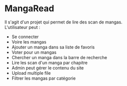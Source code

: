 # MangaRead
Il s'agit d'un projet qui permet de lire des scan de mangas.<br>
L'utilisateur peut :
<ul>
<li>Se connecter</li>
<li>Voire les mangas</li>
<li>Ajouter un manga dans sa liste de favoris</li>
<li>Voter pour un mangas</li>
<li>Chercher un manga dans la barre de recherche</li>
<li>Lire les scan d'un manga par chapitre</li>
<li>Admin peut gérer le contenu du site</li>
<li>Upload multiple file</li>
<li>Filtrer les mangas par catégorie</li>


</ul>
